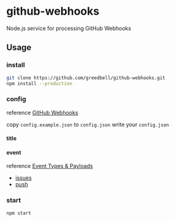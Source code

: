 # github-webhooks

Node.js service for processing GitHub Webhooks

## Usage

### install

```sh
git clone https://github.com/greedbell/github-webhooks.git
npm install --production
```

### config

reference [GitHub Webhooks](https://developer.github.com/webhooks/)

copy `config.example.json` to `config.json`
write your `config.json`

#### title

#### event

reference [Event Types & Payloads](https://developer.github.com/v3/activity/events/types/)

* [issues](https://developer.github.com/v3/activity/events/types/#issuesevent)
* [push](https://developer.github.com/v3/activity/events/types/#pushevent)

### start

```sh
npm start
```
